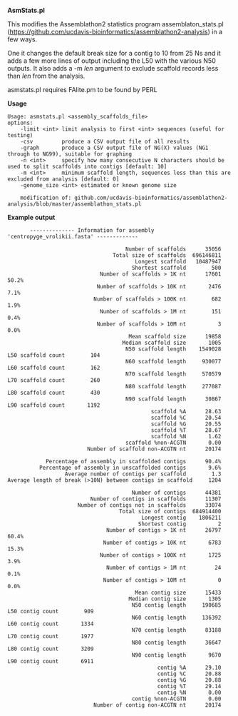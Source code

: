 **AsmStats.pl**

This modifies the Assemblathon2 statistics program assemblaton_stats.pl (https://github.com/ucdavis-bioinformatics/assemblathon2-analysis) in a few ways.

One it changes the default break size for a contig to 10 from 25 Ns and it adds a few more lines of output including the L50 with the various N50 outputs.
It also adds a -m *len* argument to exclude scaffold records less than *len* from the analysis.

asmstats.pl requires FAlite.pm to be found by PERL

**Usage**

    Usage: asmstats.pl <assembly_scaffolds_file>
    options:
	    -limit <int> limit analysis to first <int> sequences (useful for testing)
	    -csv         produce a CSV output file of all results
	    -graph       produce a CSV output file of NG(X) values (NG1 through to NG99), suitable for graphing
	    -n <int>     specify how many consecutive N characters should be used to split scaffolds into contigs [default: 10]
        -m <int>     minimum scaffold length, sequences less than this are excluded from analysis [default: 0]
	    -genome_size <int> estimated or known genome size

        modification of: github.com/ucdavis-bioinformatics/assemblathon2-analysis/blob/master/assemblathon_stats.pl


**Example output**
           
           -------------- Information for assembly 'centropyge_vrolikii.fasta' -------------

                                         Number of scaffolds      35056
                                     Total size of scaffolds  696146811
                                            Longest scaffold   10487947
                                           Shortest scaffold        500
                                 Number of scaffolds > 1K nt      17601  50.2%
                                Number of scaffolds > 10K nt       2476   7.1%
                               Number of scaffolds > 100K nt        682   1.9%
                                 Number of scaffolds > 1M nt        151   0.4%
                                Number of scaffolds > 10M nt          3   0.0%
                                          Mean scaffold size      19858
                                        Median scaffold size       1005
                                         N50 scaffold length    1549028  L50 scaffold count        104
                                         N60 scaffold length     930077  L60 scaffold count        162
                                         N70 scaffold length     570579  L70 scaffold count        260
                                         N80 scaffold length     277087  L80 scaffold count        430
                                         N90 scaffold length      30867  L90 scaffold count       1192
                                                 scaffold %A      28.63
                                                 scaffold %C      20.54
                                                 scaffold %G      20.55
                                                 scaffold %T      28.67
                                                 scaffold %N       1.62
                                         scaffold %non-ACGTN       0.00
                             Number of scaffold non-ACGTN nt      20174

                Percentage of assembly in scaffolded contigs      90.4%
              Percentage of assembly in unscaffolded contigs       9.6%
                      Average number of contigs per scaffold        1.3
    Average length of break (>10N) between contigs in scaffold     1204

                                           Number of contigs      44381
                              Number of contigs in scaffolds      11307
                          Number of contigs not in scaffolds      33074
                                       Total size of contigs  684914400
                                              Longest contig    1806211
                                             Shortest contig          2
                                   Number of contigs > 1K nt      26797  60.4%
                                  Number of contigs > 10K nt       6783  15.3%
                                 Number of contigs > 100K nt       1725   3.9%
                                   Number of contigs > 1M nt         24   0.1%
                                  Number of contigs > 10M nt          0   0.0%
                                            Mean contig size      15433
                                          Median contig size       1305
                                           N50 contig length     190685  L50 contig count        909
                                           N60 contig length     136392  L60 contig count       1334
                                           N70 contig length      83188  L70 contig count       1977
                                           N80 contig length      36647  L80 contig count       3209
                                           N90 contig length       9670  L90 contig count       6911
                                                   contig %A      29.10
                                                   contig %C      20.88
                                                   contig %G      20.88
                                                   contig %T      29.14
                                                   contig %N       0.00
                                           contig %non-ACGTN       0.00
                               Number of contig non-ACGTN nt      20174

